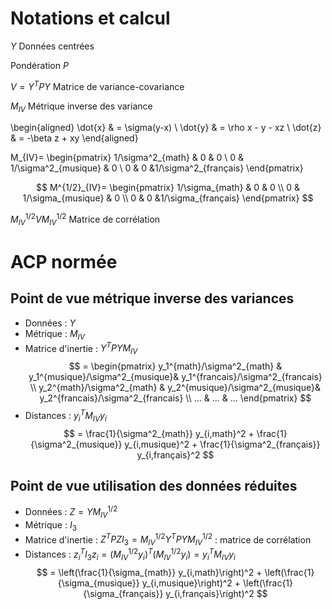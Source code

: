 <!-- .slide: class="slide" -->
# Notations et calcul

$Y$ Données centrées

Pondération $P$

$V=Y^TPY$ Matrice de variance-covariance

$M_{IV}$ Métrique inverse des variance





<!-- .slide: class="slide" -->
\begin{aligned}
\dot{x} &amp; = \sigma(y-x) \\
\dot{y} &amp; = \rho x - y - xz \\
\dot{z} &amp; = -\beta z + xy
\end{aligned}








<!-- .slide: class="slide" -->

M_{IV}=
\begin{pmatrix}
1/\sigma^2_{math} & 0 & 0 \\
0 & 1/\sigma^2_{musique} & 0 \\
0 & 0 &1/\sigma^2_{français}
\end{pmatrix}


$$
M^{1/2}_{IV}=
\begin{pmatrix}
1/\sigma_{math} & 0 & 0 \\
0 & 1/\sigma_{musique} & 0 \\
0 & 0 &1/\sigma_{français}
\end{pmatrix}
$$

$M^{1/2}_{IV}VM^{1/2}_{IV}$ Matrice de corrélation









<!-- .slide: class="slide" -->
# ACP normée









<!-- .slide: class="slide" -->
## Point de vue métrique inverse des variances

- Données : $Y$
- Métrique : $M_{IV}$
- Matrice d'inertie : $Y^TPYM_{IV}$
$$
=
\begin{pmatrix}
y_1^{math}/\sigma^2_{math} & y_1^{musique}/\sigma^2_{musique}& y_1^{francais}/\sigma^2_{francais} \\
y_2^{math}/\sigma^2_{math} & y_2^{musique}/\sigma^2_{musique}& y_2^{francais}/\sigma^2_{francais} \\
... & ... & ...
\end{pmatrix}
$$
- Distances : $y_i^TM_{IV}y_i$
$$
= \frac{1}{\sigma^2_{math}} y_{i,math}^2 + \frac{1}{\sigma^2_{musique}} y_{i,musique}^2 + \frac{1}{\sigma^2_{français}} y_{i,français}^2 
$$









<!-- .slide: class="slide" -->
## Point de vue utilisation des données réduites

- Données : $Z=YM_{IV}^{1/2}$
- Métrique : $I_3$
- Matrice d'inertie : $Z^TPZI_3 = M_{IV}^{1/2}Y^TPYM_{IV}^{1/2}$ : matrice de corrélation
- Distances : $z_i^TI_3z_i = (M^{1/2}_{IV}y_i)^T(M^{1/2}_{IV}y_i)=y_i^TM_{IV}y_i$
$$
= \left(\frac{1}{\sigma_{math}} y_{i,math}\right)^2 + \left(\frac{1}{\sigma_{musique}} y_{i,musique}\right)^2 + \left(\frac{1}{\sigma_{français}} y_{i,français}\right)^2 
$$


